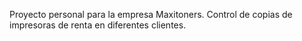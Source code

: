 Proyecto personal para la empresa Maxitoners. Control de copias de impresoras de renta en diferentes clientes.
